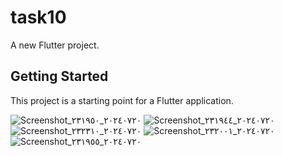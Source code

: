 # task10

A new Flutter project.

## Getting Started

This project is a starting point for a Flutter application.


![Screenshot_٢٠٢٤٠٧٢٠_٢٣١٩٥٠](https://github.com/user-attachments/assets/4b9c7d9c-f104-47ce-a723-0e3c72bae436)
![Screenshot_٢٠٢٤٠٧٢٠_٢٣١٩٤٤](https://github.com/user-attachments/assets/1072fd6f-1df6-43ac-8d11-463bc91c4adf)
![Screenshot_٢٠٢٤٠٧٢٠_٢٣٢٣١٠](https://github.com/user-attachments/assets/40c2258f-6db3-4e66-97a4-d01dbdad196f)
![Screenshot_٢٠٢٤٠٧٢٠_٢٣٢٠٠١](https://github.com/user-attachments/assets/b20349ad-5746-4275-a24e-e67fb411c90a)
![Screenshot_٢٠٢٤٠٧٢٠_٢٣١٩٥٥](https://github.com/user-attachments/assets/49180d3b-bfee-4a77-a2b9-160fa609d354)
